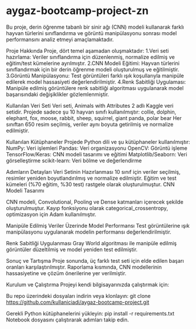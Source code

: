 # aygaz-bootcamp-project-zn
Bu proje, derin öğrenme tabanlı bir sinir ağı (CNN) modeli kullanarak farklı hayvan türlerini sınıflandırma ve görüntü manipülasyonu sonrası model performansını analiz etmeyi amaçlamaktadır.

Proje Hakkında
Proje, dört temel aşamadan oluşmaktadır:
1.Veri seti hazırlama: Veriler sınıflandırma için düzenlenmiş, normalize edilmiş ve eğitim/test kümelerine ayrılmıştır.
2.CNN Modeli Eğitimi: Hayvan türlerini sınıflandırmak için bir derin öğrenme modeli oluşturulmuş ve eğitilmiştir.
3.Görüntü Manipülasyonu: Test görüntüleri farklı ışık koşullarıyla manipüle edilerek model hassasiyeti değerlendirilmiştir.
4.Renk Sabitliği Uygulaması: Manipüle edilmiş görüntülere renk sabitliği algoritması uygulanarak model başarısındaki değişiklikler gözlemlenmiştir.

Kullanılan Veri Seti
Veri seti, Animals with Attributes 2 adlı Kaggle veri setidir.
Projede sadece şu 10 hayvan sınıfı kullanılmıştır:
collie, dolphin, elephant, fox, moose, rabbit, sheep, squirrel, giant panda, polar bear
Her sınıftan 650 resim seçilmiş, veriler aynı boyuta getirilmiş ve normalize edilmiştir.

Kullanılan Kütüphaneler
Projede Python dili ve şu kütüphaneler kullanılmıştır:
NumPy: Veri işlemleri
Pandas: Veri organizasyonu
OpenCV: Görüntü işleme
TensorFlow/Keras: CNN modeli tasarımı ve eğitimi
Matplotlib/Seaborn: Veri görselleştirme
scikit-learn: Veri bölme ve değerlendirme

Adımların Detayları
Veri Setinin Hazırlanması
10 sınıf için veriler seçilmiş, resimler yeniden boyutlandırılmış ve normalize edilmiştir.
Eğitim ve test kümeleri (%70 eğitim, %30 test) rastgele olarak oluşturulmuştur.
CNN Modeli Tasarımı

CNN modeli, Convolutional, Pooling ve Dense katmanları içerecek şekilde oluşturulmuştur.
Kayıp fonksiyonu olarak categorical_crossentropy, optimizasyon için Adam kullanılmıştır.

Manipüle Edilmiş Veriler Üzerinde Model Performansı
Test görüntülerine ışık manipülasyonu uygulanarak modelin performansı değerlendirilmiştir.

Renk Sabitliği Uygulanması
Gray World algoritması ile manipüle edilmiş görüntüler düzeltilmiş ve model yeniden test edilmiştir.

Sonuç ve Tartışma
Proje sonunda, üç farklı test seti için elde edilen başarı oranları karşılaştırılmıştır. Raporlama kısmında, CNN modellerinin hassasiyetine ve çözüm önerilerine yer verilmiştir.

Kurulum ve Çalıştırma
Projeyi kendi bilgisayarınızda çalıştırmak için:

Bu repo üzerindeki dosyaları indirin veya klonlayın:
git clone https://github.com/kullaniciadi/aygaz-bootcamp-project.git

Gerekli Python kütüphanelerini yükleyin:
pip install -r requirements.txt
Notebook dosyasını çalıştırarak adımları takip edin.
